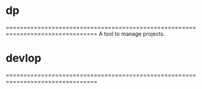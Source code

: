 # dp
================================================================================
A tool to manage projects.

# devlop
================================================================================

